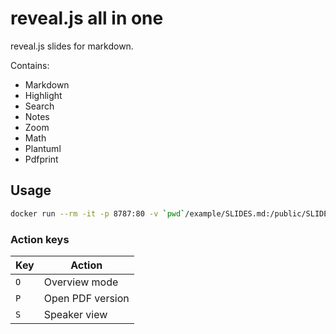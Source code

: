 # reveal.js all in one

reveal.js slides for markdown. 

Contains:
 - Markdown
 - Highlight
 - Search
 - Notes
 - Zoom
 - Math
 - Plantuml
 - Pdfprint

## Usage 

```bash
docker run --rm -it -p 8787:80 -v `pwd`/example/SLIDES.md:/public/SLIDES.md docker.io/fullpipe/revealjs-pack
```

### Action keys

| Key | Action              |
| --- | -----------         |
| `O` | Overview mode       |
| `P` | Open PDF version    |
| `S` | Speaker view        |
